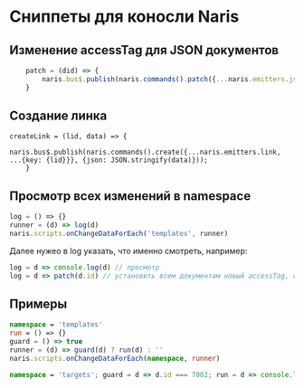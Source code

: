 # Сниппеты для коносли Naris

## Изменение accessTag для JSON документов

```typescript
    patch = (did) => {
        naris.bus$.publish(naris.commands().patch({...naris.emitters.jsonDocument, ...{key: {did}}}, {accessTag: 'PRIVATE'}));
    }
```

## Создание линка

```
createLink = (lid, data) => {
        naris.bus$.publish(naris.commands().create({...naris.emitters.link, ...{key: {lid}}}, {json: JSON.stringify(data)}));
    }
```

## Просмотр всех изменений в namespace

```typescript
log = () => {} 
runner = (d) => log(d)
naris.scripts.onChangeDataForEach('templates', runner)
```

Далее нужео в log указать, что именно смотреть, например:

```typescript
log = d => console.log(d) // просмотр
log = d => patch(d.id) // установить всем документам новый accessTag, см. snippet patch
```

## Примеры

```typescript
namespace = 'templates' 
run = () => {} 
guard = () => true
runner = (d) => guard(d) ? run(d) : ''
naris.scripts.onChangeDataForEach(namespace, runner)

namespace = 'targets'; guard = d => d.id === 7002; run = d => console.log('Ok', d.id);
```
